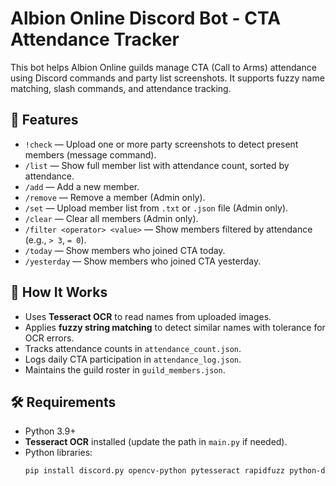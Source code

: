 # Albion Online Discord Bot - CTA Attendance Tracker

This bot helps Albion Online guilds manage CTA (Call to Arms) attendance using Discord commands and party list screenshots. It supports fuzzy name matching, slash commands, and attendance tracking.

## 🔧 Features

- `!check` — Upload one or more party screenshots to detect present members (message command).
- `/list` — Show full member list with attendance count, sorted by attendance.
- `/add` — Add a new member.
- `/remove` — Remove a member (Admin only).
- `/set` — Upload member list from `.txt` or `.json` file (Admin only).
- `/clear` — Clear all members (Admin only).
- `/filter <operator> <value>` — Show members filtered by attendance (e.g., `> 3`, `= 0`).
- `/today` — Show members who joined CTA today.
- `/yesterday` — Show members who joined CTA yesterday.

## 🧠 How It Works

- Uses **Tesseract OCR** to read names from uploaded images.
- Applies **fuzzy string matching** to detect similar names with tolerance for OCR errors.
- Tracks attendance counts in `attendance_count.json`.
- Logs daily CTA participation in `attendance_log.json`.
- Maintains the guild roster in `guild_members.json`.

## 🛠️ Requirements

- Python 3.9+
- **Tesseract OCR** installed (update the path in `main.py` if needed).
- Python libraries:
  ```bash
  pip install discord.py opencv-python pytesseract rapidfuzz python-dotenv flask
